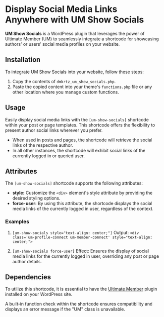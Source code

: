 # Display Social Media Links Anywhere with UM Show Socials

**UM Show Socials** is a WordPress plugin that leverages the power of Ultimate Member (UM) to seamlessly integrate a shortcode for showcasing authors' or users' social media profiles on your website.

## Installation
To integrate UM Show Socials into your website, follow these steps:

1. Copy the contents of `dmkrtz_um_show_socials.php`.
2. Paste the copied content into your theme's `functions.php` file or any other location where you manage custom functions.

## Usage
Easily display social media links with the `[um-show-socials]` shortcode within your post or page templates. This shortcode offers the flexibility to present author social links wherever you prefer.

- When used in posts and pages, the shortcode will retrieve the social links of the respective author.
- In all other instances, the shortcode will exhibit social links of the currently logged in or queried user.

## Attributes
The `[um-show-socials]` shortcode supports the following attributes:

- **style:** Customize the `<div>` element's style attribute by providing the desired styling options.
- **force-user:** By using this attribute, the shortcode displays the social media links of the currently logged in user, regardless of the context.

### Examples
1. `[um-show-socials style="text-align: center;"]`
   Output: `<div class='um-profile-connect um-member-connect' style="text-align: center;">`
   
2. `[um-show-socials force-user]`
   Effect: Ensures the display of social media links for the currently logged in user, overriding any post or page author details.

## Dependencies
To utilize this shortcode, it is essential to have the [Ultimate Member](https://ultimatemember.com/) plugin installed on your WordPress site.

A built-in function check within the shortcode ensures compatibility and displays an error message if the "UM" class is unavailable.
